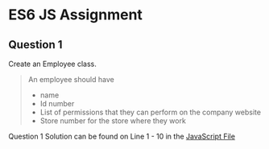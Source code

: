 # ES6 JS Assignment

## Question 1

 Create an Employee class.
> An employee should have
 >  * name
 > * Id number
 >  * List of permissions that they can perform on the company website
 >  * Store number for the store where they work

Question 1 Solution can be found on Line 1 - 10 in the [JavaScript File](/main.js)
